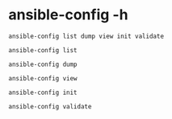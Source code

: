 # ansible-config -h

```
ansible-config list dump view init validate
```

```
ansible-config list
```
```
ansible-config dump
```

```
ansible-config view
```

```
ansible-config init
```

```
ansible-config validate
```
